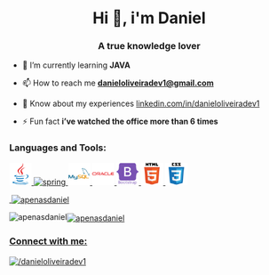 <h1 align="center">Hi 👋, i'm Daniel</h1>
<h3 align="center">A true knowledge lover</h3>

- 🌱 I’m currently learning **JAVA**

- 📫 How to reach me **danieloliveiradev1@gmail.com**

- 📄 Know about my experiences [linkedin.com/in/danieloliveiradev1](linkedin.com/in/danieloliveiradev1)

- ⚡ Fun fact **i’ve watched the office more than 6 times**


</p> <h3 align="left">Languages and Tools:</h3>
<p align="left">   <a href="https://www.java.com" target="_blank" rel="noreferrer"> <img src="https://raw.githubusercontent.com/devicons/devicon/master/icons/java/java-original.svg" alt="java" width="40" height="40"/> </a> <a href="https://spring.io/" target="_blank" rel="noreferrer"> <img src="https://www.vectorlogo.zone/logos/springio/springio-icon.svg" alt="spring" width="40" height="40"/> </a> <a href="https://www.mysql.com/" target="_blank" rel="noreferrer"> <img src="https://raw.githubusercontent.com/devicons/devicon/master/icons/mysql/mysql-original-wordmark.svg" alt="mysql" width="40" height="40"/> </a> <a href="https://www.oracle.com/" target="_blank" rel="noreferrer"> <img src="https://raw.githubusercontent.com/devicons/devicon/master/icons/oracle/oracle-original.svg" alt="oracle" width="40" height="40"/> </a> <a href="https://getbootstrap.com" target="_blank" rel="noreferrer"> <img src="https://raw.githubusercontent.com/devicons/devicon/master/icons/bootstrap/bootstrap-plain-wordmark.svg" alt="bootstrap" width="40" height="40"/> </a>  </a>  <a href="https://www.w3.org/html/" target="_blank" rel="noreferrer"> <img src="https://raw.githubusercontent.com/devicons/devicon/master/icons/html5/html5-original-wordmark.svg" alt="html5" width="40" height="40"/> </a><a href="https://www.w3schools.com/css/" target="_blank" rel="noreferrer"> <img src="https://raw.githubusercontent.com/devicons/devicon/master/icons/css3/css3-original-wordmark.svg" alt="css3" width="40" height="40"/> </p>

<p>&nbsp;<img align="center" src="https://github-readme-stats.vercel.app/api?username=apenasdaniel&show_icons=true&locale=en" alt="apenasdaniel" /></p>
<p><img align="left" src="https://github-readme-stats.vercel.app/api/top-langs?username=apenasdaniel&show_icons=true&locale=en&layout=compact" alt="apenasdaniel" /></p>

<p><img align="center" src="https://github-readme-streak-stats.herokuapp.com/?user=apenasdaniel&" alt="apenasdaniel" /></p> <h3 align="left">Connect with me:</h3>
<p align="left">
<a href="https://linkedin.com/in//danieloliveiradev1" target="blank"><img align="center" src="https://raw.githubusercontent.com/rahuldkjain/github-profile-readme-generator/master/src/images/icons/Social/linked-in-alt.svg" alt="/danieloliveiradev1" height="30" width="40" /></a>

<!--
**apenasDaniel/apenasDaniel** is a ✨ _special_ ✨ repository because its `README.md` (this file) appears on your GitHub profile.

Here are some ideas to get you started:

- 🔭 I’m currently working on ...
- 🌱 I’m currently learning ...
- 👯 I’m looking to collaborate on ...
- 🤔 I’m looking for help with ...
- 💬 Ask me about ...
- 📫 How to reach me: ...
- 😄 Pronouns: ...
- ⚡ Fun fact: ...
-->
